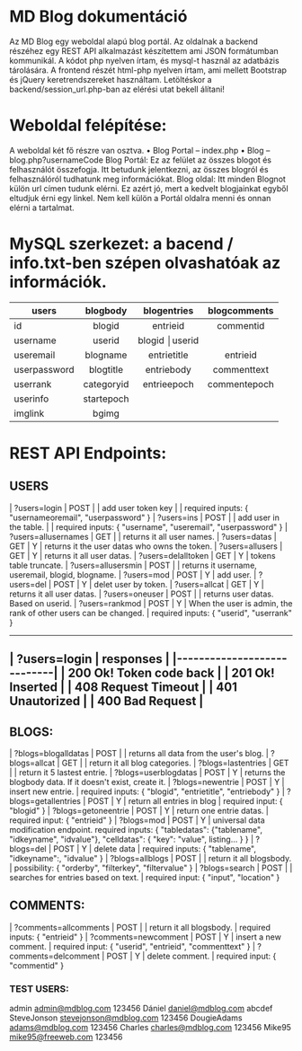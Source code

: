 # MD Blog dokumentáció

Az MD Blog egy weboldal alapú blog portál. 
Az oldalnak a backend részéhez egy REST API alkalmazást készítettem ami JSON formátumban kommunikál. A kódot php nyelven írtam, és mysql-t használ az adatbázis tárolására. 
A frontend részét html-php nyelven írtam, ami mellett Bootstrap és jQuery keretrendszereket használtam.
Letöltéskor a backend/session_url.php-ban az elérési utat bekell álítani!

# Weboldal felépítése:

A weboldal két fő részre van osztva.
•	Blog Portal – index.php
•	Blog – blog.php?usernameCode
Blog Portál: Ez az felület az összes blogot és felhasználót összefogja. Itt betudunk jelentkezni, az összes blogról és felhasználóról tudhatunk meg információkat.
Blog oldal: Itt minden Blognot külön url címen tudunk elérni. Ez azért jó, mert a kedvelt blogjainkat egyből eltudjuk érni egy linkel. Nem kell külön a Portál oldalra menni és onnan elérni a tartalmat.

# MySQL szerkezet: a bacend / info.txt-ben szépen olvashatóak az információk.

| users | blogbody | blogentries | blogcomments |
| ----- |:--------:|:-----------:|:------------:|
|id 			|blogid		    |entrieid           |commentid      |
|username		|userid			|blogid			    │userid         |
|useremail		|blogname		|entrietitle	    |entrieid       |
|userpassword	|blogtitle		|entriebody			|commenttext    |
|userrank		|categoryid		|entrieepoch		|commentepoch   |
|userinfo		|startepoch		|		            |               |
|imglink	    |bgimg			|		            |               |

# REST API Endpoints:

## USERS

| ?users=login               | POST        |      | add user token key                    |
|                              required inputs: { "usernameoremail", "userpassword" }
| ?users=ins                 | POST        |      | add user in the table.       |
|                              required inputs: { "username", "useremail", "userpassword" }
| ?users=allusernames        | GET         |      | returns it all user names.
| ?users=datas               | GET         |  Y   | returns it the user datas who owns the token.
| ?users=allusers            | GET         |  Y   | returns it all user datas.
| ?users=delalltoken         | GET         |  Y   | tokens table truncate.
| ?users=allusersmin         | POST        |      | returns it username, useremail, blogid, blogname.
| ?users=mod                 | POST        |  Y   | add user.
| ?users=del                 | POST        |  Y   | delet user by token.
| ?users=allcat              | GET         |  Y   | returns it all user datas.
| ?users=oneuser             | POST        |      | returns user datas. Based on userid.
| ?users=rankmod             | POST        |  Y   | When the user is admin, the rank of other users can be changed.
|                              required inputs: { "userid", "userrank" }

------------------------------
| ?users=login  | responses  |
|----------------------------|
| 200   Ok! Token code back  |
| 201   Ok! Inserted         |
| 408   Request Timeout      |
| 401   Unautorized          |
| 400   Bad Request          |
------------------------------

## BLOGS:

| ?blogs=blogalldatas        | POST        |      | returns all data from the user's blog.
| ?blogs=allcat              | GET         |      | return it all blog categories.
| ?blogs=lastentries         | GET         |      | return it 5 lastest entrie.
| ?blogs=userblogdatas       | POST        |  Y   | returns the blogbody data. If it doesn't exist, create it.
| ?blogs=newentrie           | POST        |  Y   | insert new entrie.
|                              required inputs: { "blogid", "entrietitle", "entriebody" }
| ?blogs=getallentries       | POST        |  Y   | return all entries in blog
|                              required input:  { "blogid" }
| ?blogs=getoneentrie        | POST        |  Y   | return one entrie datas.
|                              required input:  { "entrieid" }
| ?blogs=mod                 | POST        |  Y   | universal data modification endpoint.
                               required inputs: { "tabledatas": {"tablename", "idkeyname", "idvalue"}, "celldatas": { "key": "value", listing... } }
| ?blogs=del                 | POST        |  Y   | delete data 
|                              required inputs:    { "tablename", "idkeyname":, "idvalue" }
| ?blogs=allblogs            | POST        |      | return it all blogsbody.
|                              possibility:     { "orderby", "filterkey", "filtervalue" }
| ?blogs=search              | POST        |      | searches for entries based on text.
|                              required input:  { "input", "location" }

## COMMENTS:

| ?comments=allcomments      | POST        |      | return it all blogsbody.
|                              required inputs:    { "entrieid" }
| ?comments=newcomment       | POST        |  Y   | insert a new comment.
|                              required input: { "userid", "entrieid", "commenttext" }
| ?comments=delcomment       | POST        |  Y   | delete comment.
|                              required input: { "commentid" }

### TEST USERS:

admin			admin@mdblog.com		123456
Dániel			daniel@mdblog.com		abcdef
SteveJonson		stevejonson@mdblog.com	123456
DougieAdams		adams@mdblog.com		123456
Charles			charles@mdblog.com		123456
Mike95			mike95@freeweb.com		123456